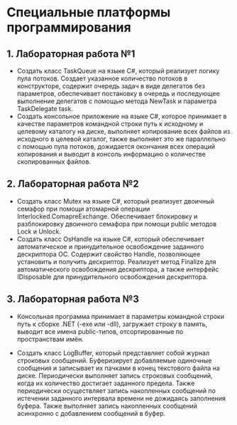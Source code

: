 # Специальные платформы программирования

## **1. Лабораторная работа №1**

- Создать класс TaskQueue на языке C#, который реализует логику пула потоков. Создает указанное количество потоков в конструкторе, содержит очередь задач в виде делегатов без параметров, обеспечивает постановку в очередь и последующее выполнение делегатов с помощью метода NewTask и параметра TaskDelegate task.
- Создать консольное приложение на языке C#, которое принимает в качестве параметров командной строки путь к исходному и целевому каталогу на диске, выполняет копирование всех файлов из исходного в целевой каталог, также выполняет это же параллельно с помощью пула потоков, дожидается окончания всех операций копирования и выводит в консоль информацию о количестве скопированных файлов.

## **2. Лабораторная работа №2**

- Создать класс Mutex на языке C#, который реализует двоичный семафор при помощи атомарной операции Interlocked.ComapreExchange. Обеспечивает блокировку и разблокировку двоичного семафора при помощи public методов Lock и Unlock.
- Создать класс OsHandle на языке C#, который обеспечивает автоматическое и принудительное освобождение заданного дескриптора ОС. Содержит свойство Handle, позволяющее установить и получить дескриптор. Реализует метод Finalize для автоматического освобождения дескриптора, а также интерфейс IDisposable для принудительного освобождения дескриптора.

## **3. Лабораторная работа №3**

- Консольная программа принимает в параметры командной строки путь к сборке .NET (-exe или -dll), загружает строку в память, выводит все имена public-типов, отсортированные по пространствам имён.

- Создать класс LogBuffer, который представляет собой журнал строковых сообщений. Буферизирует добавляемые одиночные сообщения и записывает их пачками в конец текстового файла на диске. Периодически выполняет запись строковых сообщений, когда их количество достигает заданного предела. Также периодически осуществляет запись накопленных сообщений по истечении заданного интервала времени не дожидаясь заполнения буфера. Также выполняет запись накопленных сообщений асинхронно с добавлением сообщений в буфер.